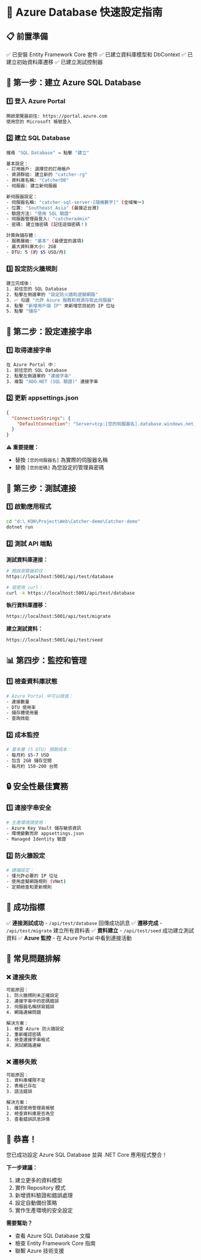 # 🎯 Azure Database 快速設定指南

## 📋 **前置準備**

✅ 已安裝 Entity Framework Core 套件
✅ 已建立資料庫模型和 DbContext
✅ 已建立初始資料庫遷移
✅ 已建立測試控制器

## 🚀 **第一步：建立 Azure SQL Database**

### 1️⃣ 登入 Azure Portal
```bash
開啟瀏覽器前往: https://portal.azure.com
使用您的 Microsoft 帳號登入
```

### 2️⃣ 建立 SQL Database
```bash
搜尋 "SQL Database" → 點擊 "建立"

基本設定：
- 訂用帳戶: 選擇您的訂用帳戶
- 資源群組: 建立新的 "catcher-rg"
- 資料庫名稱: "CatcherDB"
- 伺服器: 建立新伺服器

新伺服器設定：
- 伺服器名稱: "catcher-sql-server-[隨機數字]" (全域唯一)
- 位置: "Southeast Asia" (最接近台灣)
- 驗證方法: "使用 SQL 驗證"
- 伺服器管理員登入: "catcheradmin"
- 密碼: 建立強密碼 (記住這個密碼！)

計算與儲存體：
- 服務層級: "基本" (最便宜的選項)
- 最大資料庫大小: 2GB
- DTU: 5 (約 $5 USD/月)
```

### 3️⃣ 設定防火牆規則
```bash
建立完成後：
1. 前往您的 SQL Database
2. 點擊左側選單的 "設定防火牆和虛擬網路"
3. ✅ 勾選 "允許 Azure 服務和資源存取此伺服器"
4. 點擊 "新增用戶端 IP" 來新增您目前的 IP 位址
5. 點擊 "儲存"
```

## 🔗 **第二步：設定連接字串**

### 1️⃣ 取得連接字串
```bash
在 Azure Portal 中：
1. 前往您的 SQL Database
2. 點擊左側選單的 "連接字串"
3. 複製 "ADO.NET (SQL 驗證)" 連接字串
```

### 2️⃣ 更新 appsettings.json
```json
{
  "ConnectionStrings": {
    "DefaultConnection": "Server=tcp:[您的伺服器名].database.windows.net,1433;Initial Catalog=CatcherDB;User ID=catcheradmin;Password=[您的密碼];Encrypt=True;TrustServerCertificate=False;Connection Timeout=30;"
  }
}
```

**⚠️ 重要提醒：**
- 替換 `[您的伺服器名]` 為實際的伺服器名稱
- 替換 `[您的密碼]` 為您設定的管理員密碼

## 🧪 **第三步：測試連接**

### 1️⃣ 啟動應用程式
```bash
cd "d:\_KON\Project\Web\Catcher-demo\Catcher-demo"
dotnet run
```

### 2️⃣ 測試 API 端點

**測試資料庫連接：**
```bash
# 開啟瀏覽器前往：
https://localhost:5001/api/test/database

# 或使用 curl：
curl -k https://localhost:5001/api/test/database
```

**執行資料庫遷移：**
```bash
https://localhost:5001/api/test/migrate
```

**建立測試資料：**
```bash
https://localhost:5001/api/test/seed
```

## 📊 **第四步：監控和管理**

### 1️⃣ 檢查資料庫狀態
```bash
# Azure Portal 中可以檢查：
- 連接數量
- DTU 使用率
- 儲存體使用量
- 查詢效能
```

### 2️⃣ 成本監控
```bash
# 基本層 (5 DTU) 預期成本：
- 每月約 $5-7 USD
- 包含 2GB 儲存空間
- 每月約 150-200 台幣
```

## 🔒 **安全性最佳實務**

### 1️⃣ 連接字串安全
```bash
# 生產環境請使用：
- Azure Key Vault 儲存敏感資訊
- 環境變數而非 appsettings.json
- Managed Identity 驗證
```

### 2️⃣ 防火牆設定
```bash
# 建議設定：
- 僅允許必要的 IP 位址
- 使用虛擬網路規則 (VNet)
- 定期檢查和更新規則
```

## 🚀 **成功指標**

✅ **連接測試成功** - `/api/test/database` 回傳成功訊息
✅ **遷移完成** - `/api/test/migrate` 建立所有資料表
✅ **資料建立** - `/api/test/seed` 成功建立測試資料
✅ **Azure 監控** - 在 Azure Portal 中看到連接活動

## 🔧 **常見問題排解**

### ❌ 連接失敗
```bash
可能原因：
1. 防火牆規則未正確設定
2. 連接字串中的密碼錯誤
3. 伺服器名稱拼寫錯誤
4. 網路連線問題

解決方案：
1. 檢查 Azure 防火牆設定
2. 重新確認密碼
3. 檢查連接字串格式
4. 測試網路連線
```

### ❌ 遷移失敗
```bash
可能原因：
1. 資料庫權限不足
2. 表格已存在
3. 語法錯誤

解決方案：
1. 確認使用管理員帳號
2. 檢查資料庫是否為空
3. 查看錯誤訊息詳情
```

## 🎉 **恭喜！**

您已成功設定 Azure SQL Database 並與 .NET Core 應用程式整合！

**下一步建議：**
1. 建立更多的資料模型
2. 實作 Repository 模式
3. 新增資料驗證和錯誤處理
4. 設定自動備份策略
5. 實作生產環境的安全設定

**需要幫助？**
- 查看 Azure SQL Database 文檔
- 檢查 Entity Framework Core 指南
- 聯繫 Azure 技術支援
